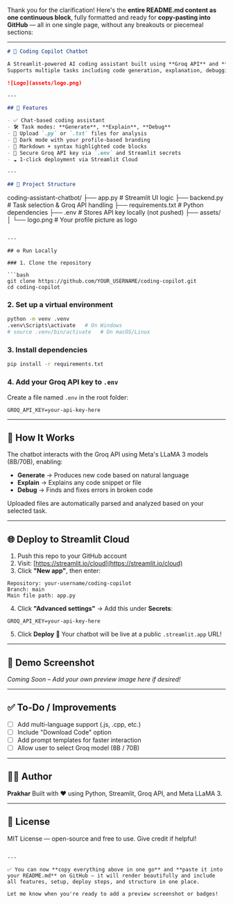 Thank you for the clarification! Here's the **entire README.md content as one continuous block**, fully formatted and ready for **copy-pasting into GitHub** — all in one single page, without any breakouts or piecemeal sections:

---

```markdown
# 🤖 Coding Copilot Chatbot

A Streamlit-powered AI coding assistant built using **Groq API** and **LLaMA-3** models.  
Supports multiple tasks including code generation, explanation, debugging, and file-based analysis.

![Logo](assets/logo.png)

---

## 🚀 Features

- ✅ Chat-based coding assistant  
- 🛠️ Task modes: **Generate**, **Explain**, **Debug**  
- 📁 Upload `.py` or `.txt` files for analysis  
- 🌙 Dark mode with your profile-based branding  
- 💬 Markdown + syntax highlighted code blocks  
- 🔐 Secure Groq API key via `.env` and Streamlit secrets  
- ☁️ 1-click deployment via Streamlit Cloud  

---

## 📂 Project Structure

```

coding-assistant-chatbot/
├── app.py               # Streamlit UI logic
├── backend.py           # Task selection & Groq API handling
├── requirements.txt     # Python dependencies
├── .env                 # Stores API key locally (not pushed)
├── assets/
│   └── logo.png         # Your profile picture as logo

````

---

## ⚙️ Run Locally

### 1. Clone the repository

```bash
git clone https://github.com/YOUR_USERNAME/coding-copilot.git
cd coding-copilot
````

### 2. Set up a virtual environment

```bash
python -m venv .venv
.venv\Scripts\activate   # On Windows
# source .venv/bin/activate   # On macOS/Linux
```

### 3. Install dependencies

```bash
pip install -r requirements.txt
```

### 4. Add your Groq API key to `.env`

Create a file named `.env` in the root folder:

```
GROQ_API_KEY=your-api-key-here
```

---

## 🧠 How It Works

The chatbot interacts with the Groq API using Meta's LLaMA 3 models (8B/70B), enabling:

* **Generate** → Produces new code based on natural language
* **Explain** → Explains any code snippet or file
* **Debug** → Finds and fixes errors in broken code

Uploaded files are automatically parsed and analyzed based on your selected task.

---

## 🌐 Deploy to Streamlit Cloud

1. Push this repo to your GitHub account
2. Visit: [https://streamlit.io/cloud](https://streamlit.io/cloud)
3. Click **"New app"**, then enter:

```
Repository: your-username/coding-copilot
Branch: main
Main file path: app.py
```

4. Click **"Advanced settings"** → Add this under **Secrets**:

```
GROQ_API_KEY=your-api-key-here
```

5. Click **Deploy** 🚀
   Your chatbot will be live at a public `.streamlit.app` URL!

---

## 📸 Demo Screenshot

*Coming Soon – Add your own preview image here if desired!*

---

## ✅ To-Do / Improvements

* [ ] Add multi-language support (.js, .cpp, etc.)
* [ ] Include "Download Code" option
* [ ] Add prompt templates for faster interaction
* [ ] Allow user to select Groq model (8B / 70B)

---

## 👨‍💻 Author

**Prakhar**
Built with ❤️ using Python, Streamlit, Groq API, and Meta LLaMA 3.

---

## 📝 License

MIT License — open-source and free to use. Give credit if helpful!

```

---

✅ You can now **copy everything above in one go** and **paste it into your README.md** on GitHub — it will render beautifully and include all features, setup, deploy steps, and structure in one place.

Let me know when you're ready to add a preview screenshot or badges!
```
